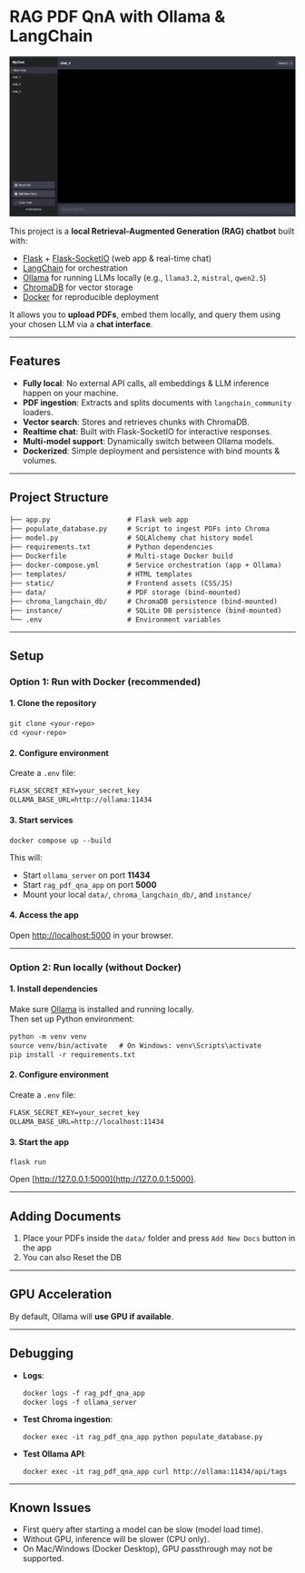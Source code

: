 # RAG PDF QnA with Ollama & LangChain

![My Image](chatbot.png)

This project is  a **local Retrieval-Augmented Generation (RAG) chatbot** built with:

- [Flask](https://flask.palletsprojects.com/) + [Flask-SocketIO](https://flask-socketio.readthedocs.io/) (web app & real-time chat)  
- [LangChain](https://www.langchain.com/) for orchestration  
- [Ollama](https://ollama.com/) for running LLMs locally (e.g., ```llama3.2```, ```mistral```, ```qwen2.5```)  
- [ChromaDB](https://www.trychroma.com/) for vector storage  
- [Docker](https://www.docker.com/) for reproducible deployment  

It allows you to **upload PDFs**, embed them locally, and query them using your chosen LLM via a **chat interface**.

---

## Features
- **Fully local**: No external API calls, all embeddings & LLM inference happen on your machine.  
- **PDF ingestion**: Extracts and splits documents with ```langchain_community``` loaders.  
- **Vector search**: Stores and retrieves chunks with ChromaDB.  
- **Realtime chat**: Built with Flask-SocketIO for interactive responses.  
- **Multi-model support**: Dynamically switch between Ollama models.  
- **Dockerized**: Simple deployment and persistence with bind mounts & volumes.  

---

## Project Structure
```
├── app.py                   # Flask web app
├── populate_database.py     # Script to ingest PDFs into Chroma
├── model.py                 # SQLAlchemy chat history model
├── requirements.txt         # Python dependencies
├── Dockerfile               # Multi-stage Docker build
├── docker-compose.yml       # Service orchestration (app + Ollama)
├── templates/               # HTML templates
├── static/                  # Frontend assets (CSS/JS)
├── data/                    # PDF storage (bind-mounted)
├── chroma_langchain_db/     # ChromaDB persistence (bind-mounted)
├── instance/                # SQLite DB persistence (bind-mounted)
└── .env                     # Environment variables
```

---

## Setup

### Option 1: Run with Docker (recommended)

#### 1. Clone the repository
```
git clone <your-repo>
cd <your-repo>
```

#### 2. Configure environment
Create a ```.env``` file:
```
FLASK_SECRET_KEY=your_secret_key
OLLAMA_BASE_URL=http://ollama:11434
```

#### 3. Start services
```
docker compose up --build
```

This will:
- Start ```ollama_server``` on port **11434**
- Start ```rag_pdf_qna_app``` on port **5000**
- Mount your local ```data/```, ```chroma_langchain_db/```, and ```instance/```

#### 4. Access the app
Open [http://localhost:5000](http://localhost:5000) in your browser.

---

### Option 2: Run locally (without Docker)

#### 1. Install dependencies
Make sure [Ollama](https://ollama.com/download) is installed and running locally.  
Then set up Python environment:
```
python -m venv venv
source venv/bin/activate   # On Windows: venv\Scripts\activate
pip install -r requirements.txt
```

#### 2. Configure environment
Create a ```.env``` file:
```
FLASK_SECRET_KEY=your_secret_key
OLLAMA_BASE_URL=http://localhost:11434
```

#### 3. Start the app
```
flask run
```

Open [http://127.0.0.1:5000](http://127.0.0.1:5000).

---

## Adding Documents
1. Place your PDFs inside the ```data/``` folder and press ```Add New Docs``` button in the app
2. You can also Reset the DB 

---

## GPU Acceleration
By default, Ollama will **use GPU if available**.  

---

## Debugging

- **Logs**:
  ```
  docker logs -f rag_pdf_qna_app
  docker logs -f ollama_server
  ```

- **Test Chroma ingestion**:
  ```
  docker exec -it rag_pdf_qna_app python populate_database.py
  ```

- **Test Ollama API**:
  ```
  docker exec -it rag_pdf_qna_app curl http://ollama:11434/api/tags
  ```

---

## Known Issues
- First query after starting a model can be slow (model load time).  
- Without GPU, inference will be slower (CPU only).  
- On Mac/Windows (Docker Desktop), GPU passthrough may not be supported.  

